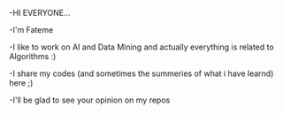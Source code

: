 -HI EVERYONE...

-I'm Fateme

-I like to work on AI and Data Mining and actually everything is related to Algorithms :)

-I share my codes (and sometimes the summeries of what i have learnd) here ;)

-I'll be glad to see your opinion on my repos
